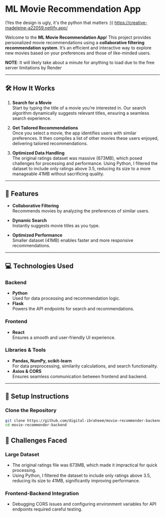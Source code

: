 # ML Movie Recommendation App

(Yes the design is ugly, it's the python that matters :))
https://creative-madeleine-a22059.netlify.app/

Welcome to the **ML Movie Recommendation App**! This project provides personalized movie recommendations using a **collaborative filtering recommendation system**. It’s an efficient and interactive way to explore new movies based on your preferences and those of like-minded users.

**NOTE**: It will likely take about a minute for anything to load due to the free server limitations by Render

---

## 🛠 How It Works

1. **Search for a Movie**  
   Start by typing the title of a movie you’re interested in. Our search algorithm dynamically suggests relevant titles, ensuring a seamless search experience.

2. **Get Tailored Recommendations**  
   Once you select a movie, the app identifies users with similar preferences. It then compiles a list of other movies these users enjoyed, delivering tailored recommendations.

3. **Optimized Data Handling**  
   The original ratings dataset was massive (673MB), which posed challenges for processing and performance. Using Python, I filtered the dataset to include only ratings above 3.5, reducing its size to a more manageable 41MB without sacrificing quality.

---

## 🌟 Features

- **Collaborative Filtering**  
  Recommends movies by analyzing the preferences of similar users.
  
- **Dynamic Search**  
  Instantly suggests movie titles as you type.
  
- **Optimized Performance**  
  Smaller dataset (41MB) enables faster and more responsive recommendations.

---

## 💻 Technologies Used

### Backend  
- **Python**  
  Used for data processing and recommendation logic.  
- **Flask**  
  Powers the API endpoints for search and recommendations.  

### Frontend  
- **React**  
  Ensures a smooth and user-friendly UI experience.

### Libraries & Tools  
- **Pandas, NumPy, scikit-learn**  
  For data preprocessing, similarity calculations, and search functionality.  
- **Axios & CORS**  
  Ensures seamless communication between frontend and backend.

---

## 🚀 Setup Instructions

### Clone the Repository  
```bash
git clone https://github.com/digital-ibraheem/movie-recommender-backend.git
cd movie-recommender-backend
```
## 🔧 Challenges Faced
### Large Dataset

- The original ratings file was 673MB, which made it impractical for quick processing.
- Using Python, I filtered the dataset to include only ratings above 3.5, reducing its size to 41MB, significantly improving performance.
  
### Frontend-Backend Integration
- Debugging CORS issues and configuring environment variables for API endpoints required careful testing.

